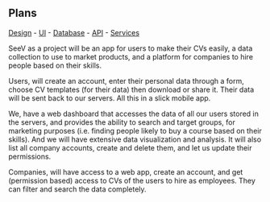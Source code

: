 ## **Plans**

[Design](./Design.md) -
[UI](./UI.md) -
[Database](./Databse.md) -
[API](./API.md) -
[Services](./Services.md)

SeeV as a project will be an app for users to make their CVs easily, a data collection to use to market products, and a platform for companies to hire people based on their skills.

Users, will create an account, enter their personal data through a form, choose CV templates (for their data) then download or share it. Their data will be sent back to our servers. All this in a slick mobile app.

We, have a web dashboard that accesses the data of all our users stored in the servers, and provides the ability to search and target groups, for marketing purposes (i.e. finding people likely to buy a course based on their skills). And we will have extensive data visualization and analysis. It will also list all company accounts, create and delete them, and let us update their permissions.

Companies, will have access to a web app, create an account, and get (permission based) access to CVs of the users to hire as employees. They can filter and search the data completely.
